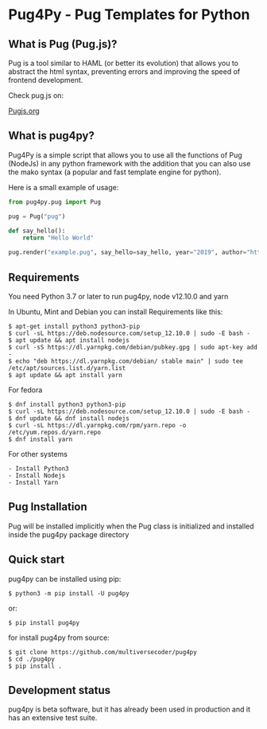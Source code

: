 # Pug4Py - Pug Templates for Python

What is Pug (Pug.js)?
---------------------

Pug is a tool similar to HAML (or better its evolution) that allows you to abstract the html syntax, preventing errors and improving the speed of frontend development. 

Check pug.js on:

[Pugjs.org](https://pugjs.org/api/getting-started.html)

What is pug4py?
-------------

Pug4Py is a simple script that allows you to use all the functions of Pug (NodeJs)
in any python framework with the addition that you can also use the
mako syntax (a popular and fast template engine for python).

Here is a small example of usage:

```python
from pug4py.pug import Pug

pug = Pug("pug")

def say_hello():
    return "Hello World"

pug.render("example.pug", say_hello=say_hello, year="2019", author="https://github.com/multiversecoder/pug4py")

```


Requirements
------------

You need Python 3.7 or later to run pug4py, node v12.10.0 and yarn

In Ubuntu, Mint and Debian you can install Requirements like this:

    $ apt-get install python3 python3-pip
    $ curl -sL https://deb.nodesource.com/setup_12.10.0 | sudo -E bash -
    $ apt update && apt install nodejs
    $ curl -sS https://dl.yarnpkg.com/debian/pubkey.gpg | sudo apt-key add -
    $ echo "deb https://dl.yarnpkg.com/debian/ stable main" | sudo tee /etc/apt/sources.list.d/yarn.list
    $ apt update && apt install yarn


For fedora

    $ dnf install python3 python3-pip
    $ curl -sL https://deb.nodesource.com/setup_12.10.0 | sudo -E bash -
    $ dnf update && dnf install nodejs
    $ curl -sL https://dl.yarnpkg.com/rpm/yarn.repo -o /etc/yum.repos.d/yarn.repo
    $ dnf install yarn

For other systems

    - Install Python3
    - Install Nodejs
    - Install Yarn

Pug Installation
-----------------

Pug will be installed implicitly when the Pug class is initialized and installed inside the pug4py package directory

Quick start
-----------

pug4py can be installed using pip:

    $ python3 -m pip install -U pug4py

or:

    $ pip install pug4py

for install pug4py from source:

    $ git clone https://github.com/multiversecoder/pug4py
    $ cd ./pug4py
    $ pip install .


Development status
------------------

pug4py is beta software, but it has already been used in production and it has an extensive test suite.


